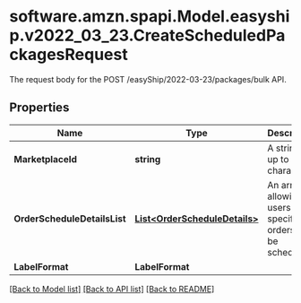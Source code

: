 # software.amzn.spapi.Model.easyship.v2022_03_23.CreateScheduledPackagesRequest
The request body for the POST /easyShip/2022-03-23/packages/bulk API.

## Properties

Name | Type | Description | Notes
------------ | ------------- | ------------- | -------------
**MarketplaceId** | **string** | A string of up to 255 characters. | 
**OrderScheduleDetailsList** | [**List&lt;OrderScheduleDetails&gt;**](OrderScheduleDetails.md) | An array allowing users to specify orders to be scheduled. | 
**LabelFormat** | **LabelFormat** |  | 

[[Back to Model list]](../README.md#documentation-for-models) [[Back to API list]](../README.md#documentation-for-api-endpoints) [[Back to README]](../README.md)

